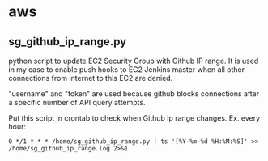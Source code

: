 # aws

## sg_github_ip_range.py
python script to update EC2 Security Group with Github IP range. It is used in my case to enable push hooks to EC2 Jenkins master when all other connections from internet to this EC2 are denied.

"username" and "token" are used because github blocks connections after a specific number of API query attempts.

Put this script in crontab to check when Github ip range changes. Ex. every hour:

```0 */1 * * * /home/sg_github_ip_range.py | ts '[%Y-%m-%d %H:%M:%S]' >> /home/sg_github_ip_range.log 2>&1```
